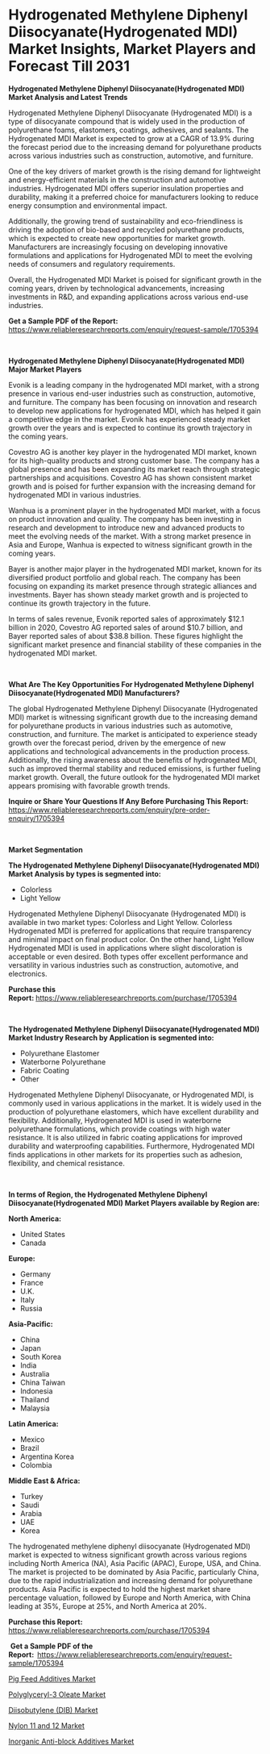 <p><h1>Hydrogenated Methylene Diphenyl Diisocyanate(Hydrogenated MDI) Market Insights, Market Players and Forecast Till 2031</h1></p><p><strong>Hydrogenated Methylene Diphenyl Diisocyanate(Hydrogenated MDI) Market Analysis and Latest Trends</strong></p>
<p><p>Hydrogenated Methylene Diphenyl Diisocyanate (Hydrogenated MDI) is a type of diisocyanate compound that is widely used in the production of polyurethane foams, elastomers, coatings, adhesives, and sealants. The Hydrogenated MDI Market is expected to grow at a CAGR of 13.9% during the forecast period due to the increasing demand for polyurethane products across various industries such as construction, automotive, and furniture.</p><p>One of the key drivers of market growth is the rising demand for lightweight and energy-efficient materials in the construction and automotive industries. Hydrogenated MDI offers superior insulation properties and durability, making it a preferred choice for manufacturers looking to reduce energy consumption and environmental impact.</p><p>Additionally, the growing trend of sustainability and eco-friendliness is driving the adoption of bio-based and recycled polyurethane products, which is expected to create new opportunities for market growth. Manufacturers are increasingly focusing on developing innovative formulations and applications for Hydrogenated MDI to meet the evolving needs of consumers and regulatory requirements.</p><p>Overall, the Hydrogenated MDI Market is poised for significant growth in the coming years, driven by technological advancements, increasing investments in R&D, and expanding applications across various end-use industries.</p></p>
<p><strong>Get a Sample PDF of the Report:&nbsp;</strong> <a href="https://www.reliableresearchreports.com/enquiry/request-sample/1705394">https://www.reliableresearchreports.com/enquiry/request-sample/1705394</a></p>
<p>&nbsp;</p>
<p><strong>Hydrogenated Methylene Diphenyl Diisocyanate(Hydrogenated MDI) Major Market Players</strong></p>
<p><p>Evonik is a leading company in the hydrogenated MDI market, with a strong presence in various end-user industries such as construction, automotive, and furniture. The company has been focusing on innovation and research to develop new applications for hydrogenated MDI, which has helped it gain a competitive edge in the market. Evonik has experienced steady market growth over the years and is expected to continue its growth trajectory in the coming years.</p><p>Covestro AG is another key player in the hydrogenated MDI market, known for its high-quality products and strong customer base. The company has a global presence and has been expanding its market reach through strategic partnerships and acquisitions. Covestro AG has shown consistent market growth and is poised for further expansion with the increasing demand for hydrogenated MDI in various industries.</p><p>Wanhua is a prominent player in the hydrogenated MDI market, with a focus on product innovation and quality. The company has been investing in research and development to introduce new and advanced products to meet the evolving needs of the market. With a strong market presence in Asia and Europe, Wanhua is expected to witness significant growth in the coming years.</p><p>Bayer is another major player in the hydrogenated MDI market, known for its diversified product portfolio and global reach. The company has been focusing on expanding its market presence through strategic alliances and investments. Bayer has shown steady market growth and is projected to continue its growth trajectory in the future.</p><p>In terms of sales revenue, Evonik reported sales of approximately $12.1 billion in 2020, Covestro AG reported sales of around $10.7 billion, and Bayer reported sales of about $38.8 billion. These figures highlight the significant market presence and financial stability of these companies in the hydrogenated MDI market.</p></p>
<p>&nbsp;</p>
<p><strong>What Are The Key Opportunities For Hydrogenated Methylene Diphenyl Diisocyanate(Hydrogenated MDI) Manufacturers?</strong></p>
<p><p>The global Hydrogenated Methylene Diphenyl Diisocyanate (Hydrogenated MDI) market is witnessing significant growth due to the increasing demand for polyurethane products in various industries such as automotive, construction, and furniture. The market is anticipated to experience steady growth over the forecast period, driven by the emergence of new applications and technological advancements in the production process. Additionally, the rising awareness about the benefits of hydrogenated MDI, such as improved thermal stability and reduced emissions, is further fueling market growth. Overall, the future outlook for the hydrogenated MDI market appears promising with favorable growth trends.</p></p>
<p><strong>Inquire or Share Your Questions If Any Before Purchasing This Report:</strong> <a href="https://www.reliableresearchreports.com/enquiry/pre-order-enquiry/1705394">https://www.reliableresearchreports.com/enquiry/pre-order-enquiry/1705394</a></p>
<p>&nbsp;</p>
<p><strong>Market Segmentation</strong></p>
<p><strong>The Hydrogenated Methylene Diphenyl Diisocyanate(Hydrogenated MDI) Market Analysis by types is segmented into:</strong></p>
<p><ul><li>Colorless</li><li>Light Yellow</li></ul></p>
<p><p>Hydrogenated Methylene Diphenyl Diisocyanate (Hydrogenated MDI) is available in two market types: Colorless and Light Yellow. Colorless Hydrogenated MDI is preferred for applications that require transparency and minimal impact on final product color. On the other hand, Light Yellow Hydrogenated MDI is used in applications where slight discoloration is acceptable or even desired. Both types offer excellent performance and versatility in various industries such as construction, automotive, and electronics.</p></p>
<p><strong>Purchase this Report:&nbsp;</strong><a href="https://www.reliableresearchreports.com/purchase/1705394">https://www.reliableresearchreports.com/purchase/1705394</a></p>
<p>&nbsp;</p>
<p><strong>The Hydrogenated Methylene Diphenyl Diisocyanate(Hydrogenated MDI) Market Industry Research by Application is segmented into:</strong></p>
<p><ul><li>Polyurethane Elastomer</li><li>Waterborne Polyurethane</li><li>Fabric Coating</li><li>Other</li></ul></p>
<p><p>Hydrogenated Methylene Diphenyl Diisocyanate, or Hydrogenated MDI, is commonly used in various applications in the market. It is widely used in the production of polyurethane elastomers, which have excellent durability and flexibility. Additionally, Hydrogenated MDI is used in waterborne polyurethane formulations, which provide coatings with high water resistance. It is also utilized in fabric coating applications for improved durability and waterproofing capabilities. Furthermore, Hydrogenated MDI finds applications in other markets for its properties such as adhesion, flexibility, and chemical resistance.</p></p>
<p>&nbsp;</p>
<p><strong>In terms of Region, the Hydrogenated Methylene Diphenyl Diisocyanate(Hydrogenated MDI) Market Players available by Region are:</strong></p>
<p>
    <p> <strong> North America: </strong>
        <ul>
            <li>United States</li>
            <li>Canada</li>
        </ul>
        </p> 
    <p> <strong> Europe: </strong>
        <ul>
            <li>Germany</li>
            <li>France</li>
            <li>U.K.</li>
            <li>Italy</li>
            <li>Russia</li>
        </ul>
        </p> 
    <p> <strong> Asia-Pacific: </strong>
        <ul>
            <li>China</li>
            <li>Japan</li>
            <li>South Korea</li>
            <li>India</li>
            <li>Australia</li>
            <li>China Taiwan</li>
            <li>Indonesia</li>
            <li>Thailand</li>
            <li>Malaysia</li>
        </ul>
        </p> 
    <p> <strong> Latin America: </strong>
        <ul>
            <li>Mexico</li>
            <li>Brazil</li>
            <li>Argentina Korea</li>
            <li>Colombia</li>
        </ul>
        </p> 
    <p> <strong> Middle East & Africa: </strong>
        <ul>
            <li>Turkey</li>
            <li>Saudi</li>
            <li>Arabia</li>
            <li>UAE</li>
            <li>Korea</li>
        </ul>
    </p>
    </p>
<p><p>The hydrogenated methylene diphenyl diisocyanate (Hydrogenated MDI) market is expected to witness significant growth across various regions including North America (NA), Asia Pacific (APAC), Europe, USA, and China. The market is projected to be dominated by Asia Pacific, particularly China, due to the rapid industrialization and increasing demand for polyurethane products. Asia Pacific is expected to hold the highest market share percentage valuation, followed by Europe and North America, with China leading at 35%, Europe at 25%, and North America at 20%.</p></p>
<p><strong>Purchase this Report: </strong><a href="https://www.reliableresearchreports.com/purchase/1705394">https://www.reliableresearchreports.com/purchase/1705394</a></p>
<p>&nbsp;<strong>Get a Sample PDF of the Report:&nbsp;&nbsp;</strong><a href="https://www.reliableresearchreports.com/enquiry/request-sample/1705394">https://www.reliableresearchreports.com/enquiry/request-sample/1705394</a></p>
<p><strong></strong></p>
<p><p><a href="https://github.com/fiixsa/Market-Research-Report-List-1/blob/main/pig-feed-additives-market.md">Pig Feed Additives Market</a></p><p><a href="https://github.com/fiixsa/Market-Research-Report-List-1/blob/main/polyglyceryl-3-oleate-market.md">Polyglyceryl-3 Oleate Market</a></p><p><a href="https://github.com/ChiragRP21/Market-Research-Report-List-3/blob/main/diisobutylene-dib-market.md">Diisobutylene (DIB) Market</a></p><p><a href="https://github.com/cecuraprangm/Market-Research-Report-List-1/blob/main/nylon-11-and-12-market.md">Nylon 11 and 12 Market</a></p><p><a href="https://github.com/Airanohannonzb68e5pb53oc1/Market-Research-Report-List-1/blob/main/inorganic-anti-block-additives-market.md">Inorganic Anti-block Additives Market</a></p></p>